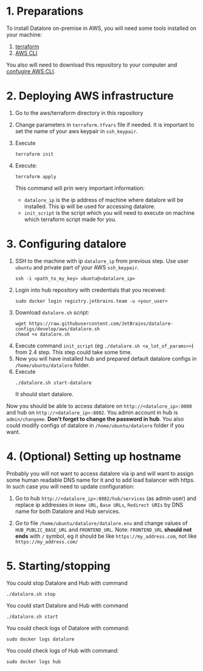 # 1. Preparations

To install Datalore on-premise in AWS, you will need some tools installed on your machine:

1. [terraform](https://www.terraform.io)
2. [AWS CLI](https://aws.amazon.com/cli/)

You also will need to download this repository to your computer and [confugire AWS CLI](https://docs.aws.amazon.com/cli/latest/userguide/cli-configure-quickstart.html).

# 2. Deploying AWS infrastructure

1. Go to the aws/terraform directory in this repository
2. Change parameters in `terraform.tfvars` file if needed. 
   It is important to set the name of your aws keypair in `ssh_keypair`.

3. Execute
    ```shell
    terraform init
    ```
4. Execute:
   ```shell
   terraform apply
   ```
   This command will prin wery important information:
    * `datalore_ip` is the ip address of machine where datalore will be installed. This ip will be used for accessing datalore.
    * `init_script` is the script which you will need to execute on machine which terraform script made for you.

# 3. Configuring datalore

1. SSH to the machine with ip `datalore_ip` from previous step. Use user `ubuntu` and private part of your AWS `ssh_keypair`.
   ```shell
   ssh -i <path_to_my_key> ubuntu@<datalore_ip>
   ```
2. Login into hub repository with credentials that you received:
   ```shell
   sudo docker login registry.jetbrains.team -u <your_user>
   ```
3. Download `datalore.sh` script:
   ```shell
   wget https://raw.githubusercontent.com/JetBrains/datalore-configs/develop/aws/datalore.sh
   chmod +x datalore.sh
   ```
4. Execute command `init_script` (eg `./datalore.sh <a_lot_of_params>>`) from 2.4 step. This step could take some time.
5. Now you will have installed hub and prepared default datalore configs in `/home/ubuntu/datalore` folder.
6. Execute
   ```shell
   ./datalore.sh start-datalore
   ```
   It should start datalore.


Now you should be able to access datalore on `http://<datalore_ip>:8080` and hub on `http://<datalore_ip>:8082`. 
You admin account in hub is `admin/changeme`. **Don't forget to change the password in hub**.
You also could modify configs of datalore in `/home/ubuntu/datalore` folder if you want.

# 4. (Optional) Setting up hostname

Probably you will not want to access datalore via ip and will want to assign some human readable DNS name for it 
and to add load balancer with https.
In such case you will need to update configuration:

1. Go to hub `http://<datalore_ip>:8082/hub/services` (as admin user) 
   and replace ip addresses in `Home URL`, `Base URLs`, `Redirect URIs` by DNS name for both Datalore and Hub services.

2. Go to file `/home/ubuntu/datalore/datalore.env` and change values of `HUB_PUBLIC_BASE_URL` and `FRONTEND_URL`.
   Note: `FRONTEND_URL` **should not ends** with `/` symbol, eg it should be like `https://my_address.com`, not like `https://my_address.com/`
   
# 5. Starting/stopping

You could stop Datalore and Hub with command
```shell
./datalore.sh stop
```
You could start Datalore and Hub with command
```shell
./datalore.sh start
```

You could check logs of Datalore with command:
```shell
sudo docker logs datalore
```

You could check logs of Hub with command:
```shell
sudo docker logs hub
```
